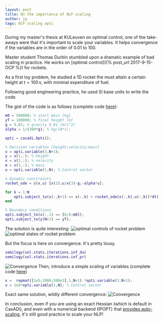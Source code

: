 ```yaml
---
layout: post
title: On the importance of NLP scaling
author: jg
tags: OCP scaling opti
---
```


During my master's thesis at KULeuven on optimal control,
one of the take-aways were that it's important to scale your variables.
It helps convergence if the variables are in the order of 0.01 to 100.

Master student Thomas Durbin stumbled upon a dramatic example of bad scaling in practice.
He works on [optimal control]({% post_url 2017-9-15-OCP %}) for rockets.

As a first toy problem, he studied a 1D rocket the must attain a certain height at $t=100\,\mathrm{s}$, with minimal expenditure of fuel.

Following good engineering practice, he used SI base units to write the code.


The gist of the code is as follows (complete code [here](/assets/post4/rocket.m)): 
```matlab
m0 = 500000; % start mass [kg]
yT = 100000; % final height [m]
g = 9.81; % gravity 9.81 [m/s^2]
alpha = 1/(300*g); % kg/(N*s);

opti = casadi.Opti();

% Decision variables [height;velocity;mass]
x = opti.variable(3,N+1);
y = x(1,:); % height
v = x(2,:); % velocity
m = x(3,:); % mass
u = opti.variable(1,N); % Control vector

% Dynamic constraints
rocket_ode = @(x,u) [x(2);u/x(3)-g;-alpha*u];

for k = 1:N
    opti.subject_to(x(:,k+1) == x(:,k) + rocket_ode(x(:,k),u(:,k))*dt);
end

% Boundary conditions
opti.subject_to(x(:,1) == [0;0;m0]);
opti.subject_to(y(N+1) == yT);
```

The solution is quite interesting:
![optimal controls of rocket problem](/assets/post4/controls.png)
![optimal states of rocket problem](/assets/post4/states.png)

But the focus is here on convergence. It's pretty lousy.

```matlab
semilogy(sol.stats.iterations.inf_du)
semilogy(sol.stats.iterations.inf_pr)
```
![Convergence](/assets/post4/conv.png)
Then, introduce a simple scaling of variables (complete code [here](/assets/post4/rocket_scaled.m))

```matlab
x =  repmat([1e5;2000;300e3],1,N+1).*opti.variable(3,N+1);
u = 1e8*opti.variable(1,N); % Control vector
```

Exact same solution, wildly different convergence:
![Convergence](/assets/post4/conv_scaled.png)

In conclusion, even if you are using an exact Hessian (which is default in CasADi), and even with a numerical backend (IPOPT) that [provides auto-scaling](https://www.coin-or.org/Ipopt/documentation/node43.html), it's still good practice to scale your NLP!


